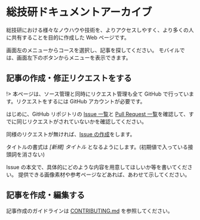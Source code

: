 # 総技研ドキュメントアーカイブ

総技研における様々なノウハウや技術を、よりアクセスしやすく、より多くの人に共有することを目的に作成した Web ページです。

画面左のメニューからコースを選択し、記事を探してください。
モバイルでは、画面左下のボタンからメニューを表示できます。

## 記事の作成・修正リクエストをする

!> 本ページは、ソース管理と同時にリクエスト管理も全て GitHub で行っています。リクエストをするには GitHub アカウントが必要です。

はじめに、GitHub リポジトリの [Issue 一覧](https://github.com/GikenDev/sohgiken-docs/issues)と [Pull Request 一覧](https://github.com/GikenDev/sohgiken-docs/pulls)を確認して、すでに同じリクエストがされていないかを確認してください。

同様のリクエストが無ければ、[Issue の作成](https://github.com/GikenDev/sohgiken-docs/issues/new/choose)をします。

タイトルの書式は *[新規] タイトル* となるようにします。(初期値で入っている接頭詞を消さない)

Issue の本文で、具体的にどのような内容を用意してほしいか等を書いてください。
提供できる画像素材や参考ページなどあれば、あわせて示してください。

## 記事を作成・編集する

記事作成のガイドラインは [CONTRIBUTING.md](https://github.com/GikenDev/sohgiken-docs/blob/main/CONTRIBUTING.md) を参照してください。
